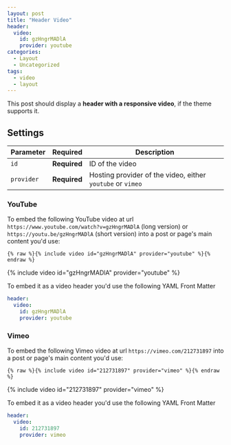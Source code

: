 ```yaml
---
layout: post
title: "Header Video"
header:
  video:
    id: gzHngrMADlA
    provider: youtube
categories:
  - Layout
  - Uncategorized
tags:
  - video
  - layout
---
```


This post should display a **header with a responsive video**, if the theme supports it.

## Settings

| Parameter  | Required     | Description |
|----------  |---------     | ----------- |
| `id`       | **Required** | ID of the video |
| `provider` | **Required** | Hosting provider of the video, either `youtube` or `vimeo` |

### YouTube

To embed the following YouTube video at url `https://www.youtube.com/watch?v=gzHngrMADlA` (long version) or `https://youtu.be/gzHngrMADlA` (short version) into a post or page's main content you'd use: 

```liquid
{% raw %}{% include video id="gzHngrMADlA" provider="youtube" %}{% endraw %}
```

{% include video id="gzHngrMADlA" provider="youtube" %}

To embed it as a video header you'd use the following YAML Front Matter

```yaml
header:
  video:
    id: gzHngrMADlA
    provider: youtube
```

### Vimeo

To embed the following Vimeo video at url `https://vimeo.com/212731897` into a post or page's main content you'd use: 

```liquid
{% raw %}{% include video id="212731897" provider="vimeo" %}{% endraw %}
```

{% include video id="212731897" provider="vimeo" %}

To embed it as a video header you'd use the following YAML Front Matter

```yaml
header:
  video:
    id: 212731897
    provider: vimeo
```
